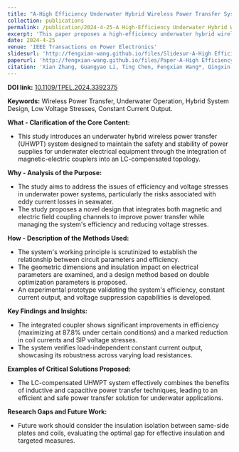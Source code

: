 ```yaml
---
title: "A-High Efficiency Underwater Hybrid Wireless Power Transfer System with Low Plate Voltage Stresses"
collection: publications
permalink: /publication/2024-4-25-A High-Efficiency Underwater Hybrid Wireless Power Transfer System with Low Plate Voltage Stresses
excerpt: 'This paper proposes a high-efficiency underwater hybrid wireless power transfer (UHWPT) system with low plate voltage stresses to ensure a safe and stable power supply for underwater electrical equipment. The power transfer channel is constituted by an integrated magnetic-electric coupler, formed by nesting coils into C-shaped plates and integrating them into the LC-compensated topology. The impact of the geometric dimensions and insulation on electrical parameters is explored to provide a reference basis for designing the integrated magnetic-electric coupler. A system design method based on the double optimization parameters is hereby proposed. Then, an experimental prototype is set up to verify the feasibility of the design method. Experimental results show that the system achieves the load-independent constant current (CC) output with a maximum efficiency of 87.8%.'
date: 2024-4-25
venue: 'IEEE Transactions on Power Electronics'
slidesurl: 'http://fengxian-wang.github.io/files/Slidesur-A-High Efficiency Underwater Hybrid Wireless Power Transfer System with Low Plate Voltage Stresses.pdf'
paperurl: 'http://fengxian-wang.github.io/files/Paper-A-High Efficiency Underwater Hybrid Wireless Power Transfer System with Low Plate Voltage Stresses.pdf'
citation: 'Xian Zhang, Guangyao Li, Ting Chen, Fengxian Wang*, Qingxin Yang, Weida Xu. A High-Efficiency Underwater Hybrid Wireless Power Transfer System with Low Plate Voltage Stresses. <i>IEEE Transactions on Power Electronics</i>. Early Access.'
---
```


 **DOI link:**
  [10.1109/TPEL.2024.3392375](https://doi.org/10.1109/TPEL.2024.3392375)

  

  **Keywords:**
  Wireless Power Transfer, Underwater Operation, Hybrid System Design, Low Voltage Stresses, Constant Current Output.

  

  **What - Clarification of the Core Content:**

  

  - This study introduces an underwater hybrid wireless power transfer (UHWPT) system designed to maintain the safety and stability of power supplies for underwater electrical equipment through the integration of magnetic-electric couplers into an LC-compensated topology.

  

  **Why - Analysis of the Purpose:**

  - The study aims to address the issues of efficiency and voltage stresses in underwater power systems, particularly the risks associated with eddy current losses in seawater.
  - The study proposes a novel design that integrates both magnetic and electric field coupling channels to improve power transfer while managing the system's efficiency and reducing voltage stresses.

  

  **How - Description of the Methods Used:**

  - The system's working principle is scrutinized to establish the relationship between circuit parameters and efficiency.
  - The geometric dimensions and insulation impact on electrical parameters are examined, and a design method based on double optimization parameters is proposed.
  - An experimental prototype validating the system's efficiency, constant current output, and voltage suppression capabilities is developed.

  

  **Key Findings and Insights:**

  - The integrated coupler shows significant improvements in efficiency (maximizing at 87.8% under certain conditions) and a marked reduction in coil currents and SIP voltage stresses.
  - The system verifies load-independent constant current output, showcasing its robustness across varying load resistances.

  

  **Examples of Critical Solutions Proposed:**

  - The LC-compensated UHWPT system effectively combines the benefits of inductive and capacitive power transfer techniques, leading to an efficient and safe power transfer solution for underwater applications.

    

  **Research Gaps and Future Work:**

  - Future work should consider the insulation isolation between same-side plates and coils, evaluating the optimal gap for effective insulation and targeted measures.
